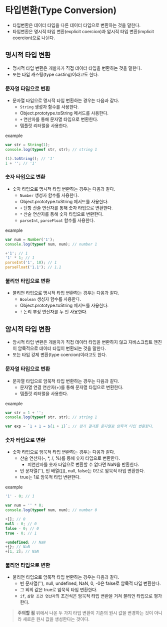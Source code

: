 # 타입변환(Type Conversion)

- 타입변환은 데이터 타입을 다른 데이터 타입으로 변환하는 것을 말한다.
- 타입변환은 명시적 타입 변환(explicit coercion)과 암시적 타입 변환(implicit coercion)으로 나뉜다.

## 명시적 타입 변환

- 명시적 타입 변환은 개발자가 직접 데이터 타입을 변환하는 것을 말한다.
- 또는 타입 캐스팅(type casting)이라고도 한다.

### 문자열 타입으로 변환

- 문자열 타입으로 명시적 타입 변환하는 경우는 다음과 같다.
  - `String` 생성자 함수를 사용한다.
  - Object.prototype.toString 메서드를 사용한다.
  - `+` 연산자를 통해 문자열 타입으로 변환한다.
  - 템플릿 리터럴을 사용한다.

example

```js
var str = String(1);
console.log(typeof str, str); // string 1

(1).toString(); // '1'
1 + ''; // '1'
```

### 숫자 타입으로 변환

- 숫자 타입으로 명시적 타입 변환하는 경우는 다음과 같다.
  - `Number` 생성자 함수를 사용한다.
  - Object.prototype.toString 메서드를 사용한다.
  - `+` 단항 산술 연산자를 통해 숫자 타입으로 변환한다.
  - `*` 산술 연산자를 통해 숫자 타입으로 변환한다.
  - `parseInt`, `parseFloat` 함수를 사용한다.

example

```js
var num = Number('1');
console.log(typeof num, num); // number 1

+'1'; // 1
'1' * 1; // 1
parseInt('1', 10); // 1
parseFloat('1.1'); // 1.1
```

### 불리언 타입으로 변환

- 불리언 타입으로 명시적 타입 변환하는 경우는 다음과 같다.
  - `Boolean` 생성자 함수를 사용한다.
  - Object.prototype.toString 메서드를 사용한다.
  - `!` 논리 부정 연산자를 두 번 사용한다.

## 암시적 타입 변환

- 암시적 타입 변환은 개발자가 직접 데이터 타입을 변환하지 않고 자바스크립트 엔진이 암묵적으로 데이터 타입이 변환되는 것을 말한다.
- 또는 타입 강제 변환(type coercion)이라고도 한다.

### 문자열 타입으로 변환

- 문자열 타입으로 암묵적 타입 변환하는 경우는 다음과 같다.
  - 문자열 연결 연산자(+)를 통해 문자열 타입으로 변환한다.
  - 템플릿 리터럴을 사용한다.

example

```js
var str = 1 + '';
console.log(typeof str, str); // string 1

var exp = `1 + 1 = ${1 + 1}`; // 평가 결과를 문자열로 암묵적 타입 변환한다.
```

### 숫자 타입으로 변환

- 숫자 타입으로 암묵적 타입 변환하는 경우는 다음과 같다.
  - 산술 연산자(-, \*, /, %)를 통해 숫자 타입으로 변환한다.
    - 피연산자를 숫자 타입으로 변환할 수 없다면 NaN을 반환한다.
  - 빈 문자열(''), 빈 배열(\[]), null, false는 0으로 암묵적 타입 변환한다.
  - true는 1로 암묵적 타입 변환한다.

example

```js
'1' - 0; // 1

var num = '' * 0;
console.log(typeof num, num); // number 0

+[]; // 0
null - 0; // 0
false - 0; // 0
true - 0; // 1

+undefined; // NaN
+{}; // NaN
+[1, 2]; // NaN
```

### 불리언 타입으로 변환

- 불리언 타입으로 암묵적 타입 변환하는 경우는 다음과 같다.
  - 빈 문자열(''), null, undefined, NaN, 0, -0은 false로 암묵적 타입 변환한다.
  - 그 외의 값은 true로 암묵적 타입 변환한다.
  - `if`, `삼항 조건 연산자`의 조건식은 암묵적 타입 변환을 거쳐 불리언 타입으로 평가한다.

> **주의할 점** 위에서 나온 두 가지 타입 변환이 기존의 원시 값을 변경하는 것이 아니라 새로운 원시 값을 생성한다는 것이다.
